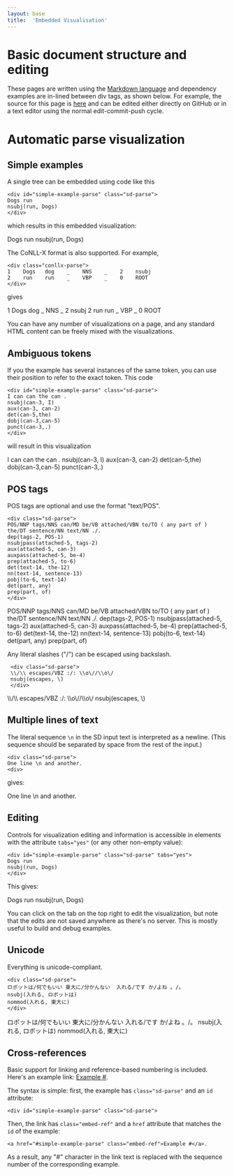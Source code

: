 ```yaml
---
layout: base
title:  'Embedded Visualisation'
---
```


# Basic document structure and editing

These pages are written using the [Markdown language](http://daringfireball.net/projects/markdown/syntax) and
dependency examples are in-lined between div tags, as shown below. For example, the source for this page is
[here](https://raw.githubusercontent.com/UniversalDependencies/docs/pages-source/embedsd.md) and can be edited either directly
on GitHub or in a text editor using the normal edit-commit-push cycle.

# Automatic parse visualization

## Simple examples

A single tree can be embedded using code like this

    <div id="simple-example-parse" class="sd-parse">
    Dogs run
    nsubj(run, Dogs)
    </div>

which results in this embedded visualization:

<div id="simple-example-parse" class="sd-parse">
Dogs run
nsubj(run, Dogs)
</div>

The CoNLL-X format is also supported. For example,

    <div class="conllx-parse">
    1    Dogs   dog    _    NNS    _    2    nsubj
    2    run    run    _    VBP    _    0    ROOT
    </div>

gives

<div class="conllx-parse">
1    Dogs   dog    _    NNS    _    2    nsubj
2    run    run    _    VBP    _    0    ROOT
</div>

You can have any number of visualizations on a page, and any
standard HTML content can be freely mixed with the visualizations.

<!--
<div class="sd-parse">
You can have any number of these .
nsubj(have-3, You-1)
aux(have-3, can-2)
det(number-5, any-4)
dobj(have-3, number-5)
prep(number-5, of-6)
pobj(of-6, these-7)
</div>
-->

## Ambiguous tokens

If you the example has several instances of the same token, you can use their position to refer to the exact token. This code

    <div id="simple-example-parse" class="sd-parse">
    I can can the can .
    nsubj(can-3, I)
    aux(can-3, can-2)
    det(can-5,the)
    dobj(can-3,can-5)
    punct(can-3,.)
    </div>

will result in this visualization

<div id="simple-example-parse" class="sd-parse">
I can can the can .
nsubj(can-3, I)
aux(can-3, can-2)
det(can-5,the)
dobj(can-3,can-5)
punct(can-3,.)
</div>




## POS tags

POS tags are optional and use the format "text/POS".

    <div class="sd-parse">
    POS/NNP tags/NNS can/MD be/VB attached/VBN to/TO ( any part of ) the/DT sentence/NN text/NN ./.
    dep(tags-2, POS-1)
    nsubjpass(attached-5, tags-2)
    aux(attached-5, can-3)
    auxpass(attached-5, be-4)
    prep(attached-5, to-6)
    det(text-14, the-12)
    nn(text-14, sentence-13)
    pobj(to-6, text-14)
    det(part, any)
    prep(part, of)
    </div>


<div class="sd-parse">
POS/NNP tags/NNS can/MD be/VB attached/VBN to/TO ( any part of ) the/DT sentence/NN text/NN ./.
dep(tags-2, POS-1)
nsubjpass(attached-5, tags-2)
aux(attached-5, can-3)
auxpass(attached-5, be-4)
prep(attached-5, to-6)
det(text-14, the-12)
nn(text-14, sentence-13)
pobj(to-6, text-14)
det(part, any)
prep(part, of)
</div>

Any literal slashes ("/") can be escaped using backslash.

     <div class="sd-parse">
     \\/\\ escapes/VBZ :/: \\o\//\\o\/
     nsubj(escapes, \)
     </div>

<div class="sd-parse">
\\/\\ escapes/VBZ :/: \\o\//\\o\/
nsubj(escapes, \)
</div>

## Multiple lines of text

The literal sequence `\n` in the SD input text is interpreted as a
newline. (This sequence should be separated by space from the rest of
the input.)

    <div class="sd-parse">
    One line \n and another.
    <div>

gives:

<div class="sd-parse">
One line \n and another.
</div>

## Editing

Controls for visualization editing and information is accessible in
elements with the attribute `tabs="yes"` (or any other non-empty
value):

    <div id="simple-example-parse" class="sd-parse" tabs="yes">
    Dogs run
    nsubj(run, Dogs)
    </div>

This gives:

<div id="simple-example-parse" class="sd-parse" tabs="yes">
Dogs run
nsubj(run, Dogs)
</div>

You can click on the tab on the top right to edit the visualization,
but note that the edits are not saved anywhere as there's no
server. This is mostly useful to build and debug examples.

## Unicode

Everything is unicode-compliant.

    <div class="sd-parse">
    ロボットは/何でもいい 東大に/分かんない  入れる/です か/よね 。/。
    nsubj(入れる, ロボットは)
    nommod(入れる, 東大に)
    </div>

<div class="sd-parse">
ロボットは/何でもいい 東大に/分かんない  入れる/です か/よね 。/。
nsubj(入れる, ロボットは)
nommod(入れる, 東大に)
</div>

## Cross-references

Basic support for linking and reference-based numbering is included.
Here's an example link:
<a href="#simple-example-parse" class="embed-ref">Example #</a>.

The syntax is simple: first, the example has `class="sd-parse"` and an
`id` attribute:

    <div id="simple-example-parse" class="sd-parse">

Then, the link has `class="embed-ref"` and a `href` attribute that
matches the `id` of the example:

    <a href="#simple-example-parse" class="embed-ref">Example #</a>.

As a result, any "#" character in the link text is replaced with the
sequence number of the corresponding example.
